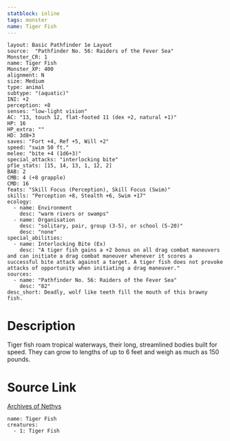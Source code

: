 ```yaml
---
statblock: inline
tags: monster
name: Tiger Fish
---
```

```statblock
layout: Basic Pathfinder 1e Layout
source:  "Pathfinder No. 56: Raiders of the Fever Sea"
Monster_CR: 1
name: Tiger Fish
Monster_XP: 400
alignment: N
size: Medium
type: animal
subtype: "(aquatic)"
INI: +2
perception: +8
senses: "low-light vision"
AC: "13, touch 12, flat-footed 11 (dex +2, natural +1)"
HP: 16
HP_extra: ""
HD: 3d8+3
saves: "Fort +4, Ref +5, Will +2"
speed: "swim 50 ft."
melee: "bite +4 (1d6+3)"
special_attacks: "interlocking bite"
pf1e_stats: [15, 14, 13, 1, 12, 2]
BAB: 2
CMB: 4 (+8 grapple)
CMD: 16
feats: "Skill Focus (Perception), Skill Focus (Swim)"
skills: "Perception +8, Stealth +6, Swim +17"
ecology:
  - name: Environment
    desc: "warm rivers or swamps"
  - name: Organisation
    desc: "solitary, pair, group (3-5), or school (5-20)"
    desc: "none"
special_abilities:
  - name: Interlocking Bite (Ex)
    desc: "A tiger fish gains a +2 bonus on all drag combat maneuvers and can initiate a drag combat maneuver whenever it scores a successful bite attack against a target. A tiger fish does not provoke attacks of opportunity when initiating a drag maneuver."
sources:
  - name: "Pathfinder No. 56: Raiders of the Fever Sea"
    desc: "82"
desc_short: Deadly, wolf like teeth fill the mouth of this brawny fish.
```
# Description
Tiger fish roam tropical waterways, their long, streamlined bodies built for speed. They can grow to lengths of up to 6 feet and weigh as much as 150 pounds.
# Source Link
[Archives of Nethys](https://aonprd.com/MonsterDisplay.aspx?ItemName=Tiger%20Fish)
```encounter-table
name: Tiger Fish
creatures:
  - 1: Tiger Fish
```
